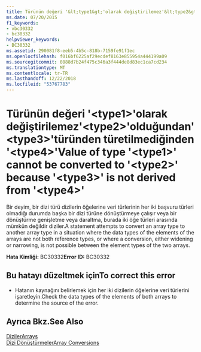```yaml
---
title: Türünün değeri '&lt;type1&gt;'olarak değiştirilemez'&lt;type2&gt;'olduğundan'&lt;type3&gt;'türünden türetilmediğinden '&lt;type4&gt;'
ms.date: 07/20/2015
f1_keywords:
- vbc30332
- bc30332
helpviewer_keywords:
- BC30332
ms.assetid: 290081f8-eeb5-4b5c-818b-7159fe91f1ec
ms.openlocfilehash: f016bf6225af29ecdef8163e855954a444199a09
ms.sourcegitcommit: 0888d7b24f475c346a3f444de8d83ec1ca7cd234
ms.translationtype: MT
ms.contentlocale: tr-TR
ms.lasthandoff: 12/22/2018
ms.locfileid: "53767783"
---
```

# <a name="value-of-type-lttype1gt-cannot-be-converted-to-lttype2gt-because-lttype3gt-is-not-derived-from-lttype4gt"></a><span data-ttu-id="f31ee-102">Türünün değeri '&lt;type1&gt;'olarak değiştirilemez'&lt;type2&gt;'olduğundan'&lt;type3&gt;'türünden türetilmediğinden '&lt;type4&gt;'</span><span class="sxs-lookup"><span data-stu-id="f31ee-102">Value of type '&lt;type1&gt;' cannot be converted to '&lt;type2&gt;' because '&lt;type3&gt;' is not derived from '&lt;type4&gt;'</span></span>
<span data-ttu-id="f31ee-103">Bir deyim, bir dizi türü dizilerin öğelerine veri türlerinin her iki başvuru türleri olmadığı durumda başka bir dizi türüne dönüştürmeye çalışır veya bir dönüştürme genişletme veya daraltma, burada iki öğe türleri arasında mümkün değildir diziler.</span><span class="sxs-lookup"><span data-stu-id="f31ee-103">A statement attempts to convert an array type to another array type in a situation where the data types of the elements of the arrays are not both reference types, or where a conversion, either widening or narrowing, is not possible between the element types of the two arrays.</span></span>  
  
 <span data-ttu-id="f31ee-104">**Hata Kimliği:** BC30332</span><span class="sxs-lookup"><span data-stu-id="f31ee-104">**Error ID:** BC30332</span></span>  
  
## <a name="to-correct-this-error"></a><span data-ttu-id="f31ee-105">Bu hatayı düzeltmek için</span><span class="sxs-lookup"><span data-stu-id="f31ee-105">To correct this error</span></span>  
  
-   <span data-ttu-id="f31ee-106">Hatanın kaynağını belirlemek için her iki dizilerin öğelerine veri türlerini işaretleyin.</span><span class="sxs-lookup"><span data-stu-id="f31ee-106">Check the data types of the elements of both arrays to determine the source of the error.</span></span>  
  
## <a name="see-also"></a><span data-ttu-id="f31ee-107">Ayrıca Bkz.</span><span class="sxs-lookup"><span data-stu-id="f31ee-107">See Also</span></span>  
 [<span data-ttu-id="f31ee-108">Diziler</span><span class="sxs-lookup"><span data-stu-id="f31ee-108">Arrays</span></span>](../../visual-basic/programming-guide/language-features/arrays/index.md)  
 [<span data-ttu-id="f31ee-109">Dizi Dönüştürmeler</span><span class="sxs-lookup"><span data-stu-id="f31ee-109">Array Conversions</span></span>](../../visual-basic/programming-guide/language-features/data-types/array-conversions.md)
